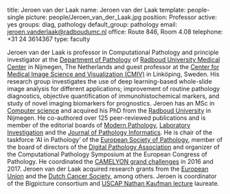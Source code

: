 title: Jeroen van der Laak
name: Jeroen van der Laak
template: people-single
picture: people/Jeroen_van_der_Laak.jpg
position: Professor
active: yes
groups: diag, pathology
default_group: pathology
email: jeroen.vanderlaak@radboudumc.nl
office: Route 846, Room 4.08
telephone: +31 24 3614367
type: faculty

Jeroen van der Laak is professor in Computational Pathology and principle investigator at the [Department of Pathology](https://www.radboudumc.nl/afdelingen/pathologie) of [Radboud University Medical Center](https://www.radboudumc.nl/en/patient-care) in Nijmegen, The Netherlands and guest professor at the [Center for Medical Image Science and Visualization (CMIV)](https://liu.se/en/organisation/liu/cmiv) in Linköping, Sweden. His research group investigates the use of deep learning-based whole-slide image analysis for different applications; improvement of routine pathology diagnostics, objective quantification of immunohistochemical markers, and study of novel imaging biomarkers for prognostics. Jeroen has an MSc in [Computer science](https://www.ru.nl/english/education/masters/computing-science/) and acquired his PhD from the [Radboud University](https://www.ru.nl/english/) in Nijmegen. He co-authored over 125 peer-reviewed publications and is member of the editorial boards of [Modern Pathology](https://www.nature.com/modpathol/), [Laboratory Investigation](https://www.nature.com/labinvest/) and the [Journal of Pathology Informatics](http://www.jpathinformatics.org/). He is chair of the taskforce ‘AI in Pathology’ of the [European Society of Pathology](https://www.esp-pathology.org/), member of the board of directors of the [Digital Pathology Association](https://digitalpathologyassociation.org/) and organizer of the Computational Pathology Symposium at the European Congress of Pathology. He coordinated the [CAMELYON grand challenges](https://camelyon17.grand-challenge.org/) in 2016 and 2017. Jeroen van der Laak acquired research grants from the [European Union](https://ec.europa.eu/programmes/horizon2020/en) and the [Dutch Cancer Society](https://www.kwf.nl/), among others. Jeroen is coordinator of the Bigpicture consortium and [USCAP Nathan Kaufman lecture](https://www.uscap.org/the-nathan-kaufman-timely-topics-lecture/) laureate.
